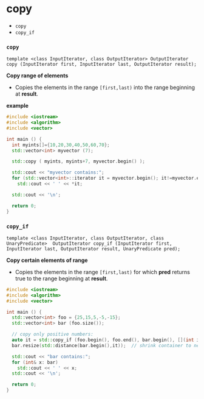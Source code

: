 # copy
* `copy`
* `copy_if`

### `copy`
`template <class InputIterator, class OutputIterator> OutputIterator copy (InputIterator first, InputIterator last, OutputIterator result);`

**Copy range of elements**
* Copies the elements in the range `[first,last)` into the range beginning at **result**.

**example**

```c++
#include <iostream>
#include <algorithm>
#include <vector>

int main () {
  int myints[]={10,20,30,40,50,60,70};
  std::vector<int> myvector (7);

  std::copy ( myints, myints+7, myvector.begin() );

  std::cout << "myvector contains:";
  for (std::vector<int>::iterator it = myvector.begin(); it!=myvector.end(); ++it)
    std::cout << ' ' << *it;

  std::cout << '\n';

  return 0;
}
```

### `copy_if`
`template <class InputIterator, class OutputIterator, class UnaryPredicate>  OutputIterator copy_if (InputIterator first, InputIterator last, OutputIterator result, UnaryPredicate pred);`

**Copy certain elements of range**
* Copies the elements in the range `[first,last)` for which **pred** returns true to the range beginning at **result**.

```c++
#include <iostream>
#include <algorithm>
#include <vector>

int main () {
  std::vector<int> foo = {25,15,5,-5,-15};
  std::vector<int> bar (foo.size());

  // copy only positive numbers:
  auto it = std::copy_if (foo.begin(), foo.end(), bar.begin(), [](int i){return !(i<0);} );
  bar.resize(std::distance(bar.begin(),it));  // shrink container to new size

  std::cout << "bar contains:";
  for (int& x: bar) 
    std::cout << ' ' << x;
  std::cout << '\n';

  return 0;
}
```